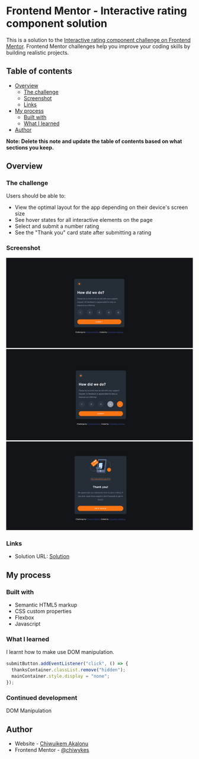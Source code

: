 # Frontend Mentor - Interactive rating component solution

This is a solution to the [Interactive rating component challenge on Frontend Mentor](https://www.frontendmentor.io/challenges/interactive-rating-component-koxpeBUmI). Frontend Mentor challenges help you improve your coding skills by building realistic projects.

## Table of contents

- [Overview](#overview)
  - [The challenge](#the-challenge)
  - [Screenshot](#screenshot)
  - [Links](#links)
- [My process](#my-process)
  - [Built with](#built-with)
  - [What I learned](#what-i-learned)
- [Author](#author)

**Note: Delete this note and update the table of contents based on what sections you keep.**

## Overview

### The challenge

Users should be able to:

- View the optimal layout for the app depending on their device's screen size
- See hover states for all interactive elements on the page
- Select and submit a number rating
- See the "Thank you" card state after submitting a rating

### Screenshot

![](./desktopview.png)
![](./activestate.png)
![](./thankyou.png)

### Links

- Solution URL: [Solution](https://your-solution-url.com)

## My process

### Built with

- Semantic HTML5 markup
- CSS custom properties
- Flexbox
- Javascript

### What I learned

I learnt how to make use DOM manipulation.

```js
submitButton.addEventListener("click", () => {
  thanksContainer.classList.remove("hidden");
  mainContainer.style.display = "none";
});
```

### Continued development

DOM Manipulation

## Author

- Website - [Chiwuikem Akalonu](https://www.your-site.com)
- Frontend Mentor - [@chiwykes](https://www.frontendmentor.io/profile/chiwykes)
